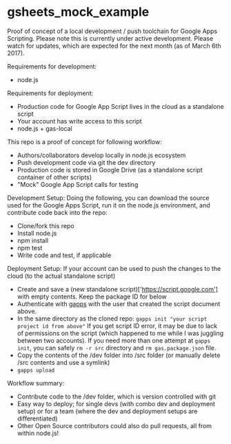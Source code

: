 # gsheets_mock_example

Proof of concept of a local development / push toolchain for Google Apps Scripting. Please note this is currently under active development. Please watch for updates, which are expected for the next month (as of March 6th 2017).

Requirements for development:

* node.js

Requirements for deployment:

* Production code for Google App Script lives in the cloud as a standalone script
* Your account has write access to this script
* node.js + gas-local

This repo is a proof of concept for following workflow:

* Authors/collaborators develop locally in node.js ecosystem
* Push development code via git the dev directory
* Production code is stored in Google Drive (as a standalone script container of other scripts)
* "Mock" Google App Script calls for testing

Development Setup:
Doing the following, you can download the source used for the Google Apps Script, run it on the node.js environment, and contribute code back into the repo:

* Clone/fork this repo
* Install node.js
* npm install
* npm test
* Write code and test, if applicable

Deployment Setup:
If your account can be used to push the changes to the cloud (to the actual standalone script)

* Create and save a (new standalone script)['https://script.google.com'] with empty contents. Keep the package ID for below
* Authenticate with [gapps](https://www.npmjs.com/package/node-google-apps-script) with the user that created the script document above. 
* In the same directory as the cloned repo: `gapps init "your script project id from above"` If you get script ID error, it may be due to lack of permissions on the script (which happened to me while I was juggling between two accounts). If you need more than one attempt at `gapps init`, you can safely `rm -r src` directory and `rm gas.package.json` file.
* Copy the contents of the /dev folder into /src folder (or manually delete /src contents and use a symlink)
* `gapps upload`

Workflow summary:

* Contribute code to the /dev folder, which is version controlled with git
* Easy way to deploy; for single devs (with combo dev and deployment setup) or for a team (where the dev and deployment setups are differentiated)
* Other Open Source contributors could also do pull requests, all from within node.js!


